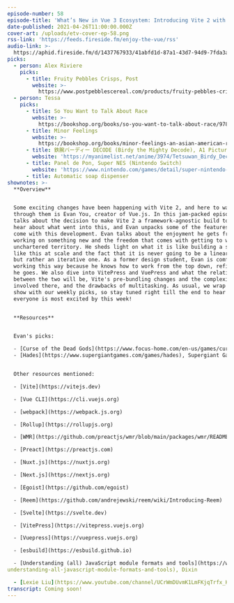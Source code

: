 ```yaml
---
episode-number: 58
episode-title: 'What’s New in Vue 3 Ecosystem: Introducing Vite 2 with Evan You'
date-published: 2021-04-26T11:00:00.000Z
cover-art: /uploads/etv-cover-ep-58.png
rss-link: 'https://feeds.fireside.fm/enjoy-the-vue/rss'
audio-link: >-
  https://aphid.fireside.fm/d/1437767933/41abfd1d-87a1-43d7-94d9-7fda3a5120e1/61d820f4-33cd-469f-bee4-e4de6b0dbe4f.mp3
picks:
  - person: Alex Riviere
    picks:
      - title: Fruity Pebbles Crisps, Post
        website: >-
          https://www.postpebblescereal.com/products/fruity-pebbles-crisps
  - person: Tessa
    picks:
      - title: So You Want to Talk About Race
        website: >-
          https://bookshop.org/books/so-you-want-to-talk-about-race/9781580058827
      - title: Minor Feelings
        website: >-
          https://bookshop.org/books/minor-feelings-an-asian-american-reckoning/9781984820365
      - title: 鉄腕バーディー DECODE (Birdy the Mighty Decode), A1 Pictures
        website: 'https://myanimelist.net/anime/3974/Tetsuwan_Birdy_Decode'
      - title: Panel de Pon, Super NES (Nintendo Switch)
        website: 'https://www.nintendo.com/games/detail/super-nintendo-entertainment-system-nintendo-switch-online-switch'
      - title: Automatic soap dispenser
shownotes: >-
  **Overview**


  Some exciting changes have been happening with Vite 2, and here to walk us
  through them is Evan You, creator of Vue.js. In this jam-packed episode, Evan
  talks about the decision to make Vite 2 a framework-agnostic build tool. We
  hear about what went into this, and Evan unpacks some of the features that
  come with this development. Evan talks about the enjoyment he gets from
  working on something new and the freedom that comes with getting to work in
  unchartered territory. He sheds light on what it is like building a solution
  like this at scale and the fact that it is never going to be a linear process,
  but rather an iterative one. As a former design student, Evan is comfortable
  working this way because he knows how to work from the top down, refining as
  he goes. We also dive into VitePress and VuePress and what the relationship
  between the two will be, Vite's pre-bundling changes and the complexities
  involved there, and the drawbacks of multitasking. As usual, we wrap up the
  show with our weekly picks, so stay tuned right till the end to hear what
  everyone is most excited by this week!


  **Resources**


  Evan's picks:

  - [Curse of the Dead Gods](https://www.focus-home.com/en-us/games/curse-of-the-dead-gods), Focus Interactive (PlayStation 4, Nintendo Switch, Xxox One, PC)
  - [Hades](https://www.supergiantgames.com/games/hades), Supergiant Games (Nintendo Switch, MacOS, Windows)


  Other resources mentioned:

  - [Vite](https://vitejs.dev)

  - [Vue CLI](https://cli.vuejs.org)

  - [webpack](https://webpack.js.org)

  - [Rollup](https://rollupjs.org)

  - [WMR](https://github.com/preactjs/wmr/blob/main/packages/wmr/README.md)

  - [Preact](https://preactjs.com)

  - [Nuxt.js](https://nuxtjs.org)

  - [Next.js](https://nextjs.org)

  - [Egoist](https://github.com/egoist)

  - [Reem](https://github.com/andrejewski/reem/wiki/Introducing-Reem)

  - [Svelte](https://svelte.dev)

  - [VitePress](https://vitepress.vuejs.org)

  - [Vuepress](https://vuepress.vuejs.org)

  - [esbuild](https://esbuild.github.io)

  - [Understanding (all) JavaScript module formats and tools](https://weblogs.asp.net/dixin/
understanding-all-javascript-module-formats-and-tools), Dixin

  - [Lexie Liu](https://www.youtube.com/channel/UCrWmDUvmK1LmFKjqTrfx_Kw)
transcript: Coming soon!
---
```

